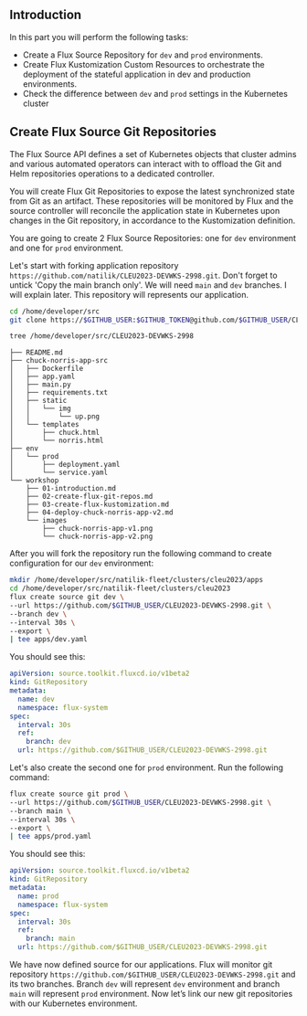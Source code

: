 ## Introduction
In this part you will perform the following tasks:
- Create a Flux Source Repository for `dev` and `prod` environments.
- Create Flux Kustomization Custom Resources to orchestrate the deployment of the stateful application in dev and production environments.
- Check the difference between `dev` and `prod` settings in the Kubernetes cluster

## Create Flux Source Git Repositories
The Flux Source API defines a set of Kubernetes objects that cluster admins and various automated operators can interact with to offload the Git and Helm repositories operations to a dedicated controller.

You will create Flux Git Repositories to expose the latest synchronized state from Git as an artifact. These repositories will be monitored by Flux and the source controller will reconcile the application state in Kubernetes upon changes in the Git repository, in accordance to the Kustomization definition.

You are going to create 2 Flux Source Repositories: one for `dev` environment and one for `prod` environment.

Let's start with forking application repository `https://github.com/natilik/CLEU2023-DEVWKS-2998.git`. Don't forget to untick 'Copy the main branch only'. We will need `main` and `dev` branches. I will explain later. This repository will represents our application.

```bash
cd /home/developer/src
git clone https://$GITHUB_USER:$GITHUB_TOKEN@github.com/$GITHUB_USER/CLEU2023-DEVWKS-2998.git
```

```bash
tree /home/developer/src/CLEU2023-DEVWKS-2998
```

```
├── README.md
├── chuck-norris-app-src
│   ├── Dockerfile
│   ├── app.yaml
│   ├── main.py
│   ├── requirements.txt
│   ├── static
│   │   └── img
│   │       └── up.png
│   └── templates
│       ├── chuck.html
│       └── norris.html
├── env
│   └── prod
│       ├── deployment.yaml
│       └── service.yaml
└── workshop
    ├── 01-introduction.md
    ├── 02-create-flux-git-repos.md
    ├── 03-create-flux-kustomization.md
    ├── 04-deploy-chuck-norris-app-v2.md
    └── images
        ├── chuck-norris-app-v1.png
        └── chuck-norris-app-v2.png
```


After you will fork the repository run the following command to create configuration for our `dev` environment:
```bash
mkdir /home/developer/src/natilik-fleet/clusters/cleu2023/apps
cd /home/developer/src/natilik-fleet/clusters/cleu2023
flux create source git dev \
--url https://github.com/$GITHUB_USER/CLEU2023-DEVWKS-2998.git \
--branch dev \
--interval 30s \
--export \
| tee apps/dev.yaml
```

You should see this:
```yaml
apiVersion: source.toolkit.fluxcd.io/v1beta2
kind: GitRepository
metadata:
  name: dev
  namespace: flux-system
spec:
  interval: 30s
  ref:
    branch: dev
  url: https://github.com/$GITHUB_USER/CLEU2023-DEVWKS-2998.git
```

Let's also create the second one for `prod` environment. Run the following command:
```bash
flux create source git prod \
--url https://github.com/$GITHUB_USER/CLEU2023-DEVWKS-2998.git \
--branch main \
--interval 30s \
--export \
| tee apps/prod.yaml
```

You should see this:
```yaml
apiVersion: source.toolkit.fluxcd.io/v1beta2
kind: GitRepository
metadata:
  name: prod
  namespace: flux-system
spec:
  interval: 30s
  ref:
    branch: main
  url: https://github.com/$GITHUB_USER/CLEU2023-DEVWKS-2998.git
```

We have now defined source for our applications. Flux will monitor git repository `https://github.com/$GITHUB_USER/CLEU2023-DEVWKS-2998.git` and its two branches. Branch `dev` will represent `dev` environment and branch `main` will represent `prod` environment. Now let’s link our new git repositories with our Kubernetes environment.
